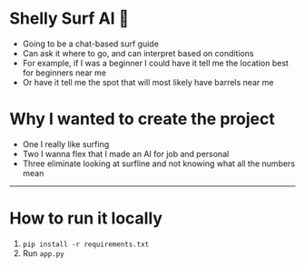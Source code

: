 # Shelly Surf AI 🐚
- Going to be a chat-based surf guide
- Can ask it where to go, and can interpret based on conditions
- For example, if I was a beginner I could have it tell me the location best for beginners near me
- Or have it tell me the spot that will most likely have barrels near me

# Why I wanted to create the project
- One I really like surfing
- Two I wanna flex that I made an AI for job and personal
- Three eliminate looking at surfline and not knowing what all the numbers mean

---

# How to run it locally
1. `pip install -r requirements.txt`
2. Run `app.py`
